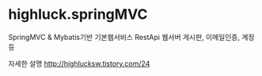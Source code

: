 # highluck.springMVC

 SpringMVC & Mybatis기반
 기본웹서비스 RestApi 웹서버
 게시판, 이메일인증, 계정 등
 
 자세한 설명
http://highlucksw.tistory.com/24
